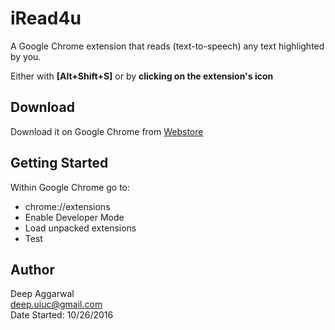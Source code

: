 iRead4u
=======

A Google Chrome extension that reads (text-to-speech) any text highlighted by you.

Either with **[Alt+Shift+S]** or by **clicking on the extension's icon**

Download
--------
Download it on Google Chrome from [Webstore](https://chrome.google.com/webstore/detail/iread4u/pkmbaacpdcnaaeeddokcpdahdokceppb)

Getting Started
---------------
Within Google Chrome go to:

- chrome://extensions
- Enable Developer Mode
- Load unpacked extensions
- Test

Author
------
Deep Aggarwal  
deep.uiuc@gmail.com  
Date Started: 10/26/2016  
